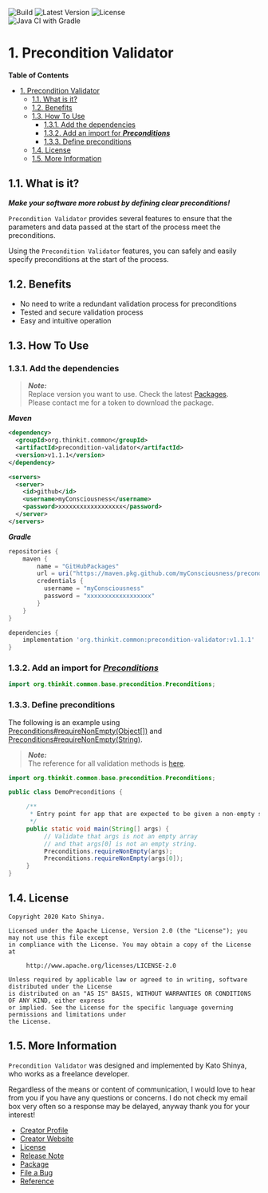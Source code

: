 ![Build](https://img.shields.io/badge/Build-Automated-2980b9.svg?style=for-the-badge)
![Latest Version](https://img.shields.io/badge/Latest_Version-v1.1.1-27ae60.svg?style=for-the-badge)
![License](https://img.shields.io/badge/License-Apache_2.0-e74c3c.svg?style=for-the-badge)</br>
![Java CI with Gradle](https://github.com/myConsciousness/precondition-validator/workflows/Java%20CI%20with%20Gradle/badge.svg?branch=master)

# 1. Precondition Validator

<!-- START doctoc generated TOC please keep comment here to allow auto update -->
<!-- DON'T EDIT THIS SECTION, INSTEAD RE-RUN doctoc TO UPDATE -->

**Table of Contents**

- [1. Precondition Validator](#1-precondition-validator)
  - [1.1. What is it?](#11-what-is-it)
  - [1.2. Benefits](#12-benefits)
  - [1.3. How To Use](#13-how-to-use)
    - [1.3.1. Add the dependencies](#131-add-the-dependencies)
    - [1.3.2. Add an import for **_Preconditions_**](#132-add-an-import-for-preconditions)
    - [1.3.3. Define preconditions](#133-define-preconditions)
  - [1.4. License](#14-license)
  - [1.5. More Information](#15-more-information)

<!-- END doctoc generated TOC please keep comment here to allow auto update -->

## 1.1. What is it?

**_Make your software more robust by defining clear preconditions!_**

`Precondition Validator` provides several features to ensure that the parameters and data passed at the start of the process meet the preconditions.

Using the `Precondition Validator` features, you can safely and easily specify preconditions at the start of the process.

## 1.2. Benefits

- No need to write a redundant validation process for preconditions
- Tested and secure validation process
- Easy and intuitive operation

## 1.3. How To Use

### 1.3.1. Add the dependencies

> **_Note:_**<br>
> Replace version you want to use. Check the latest [Packages](https://github.com/myConsciousness/precondition-validator/packages).<br>
> Please contact me for a token to download the package.

**_Maven_**

```xml
<dependency>
  <groupId>org.thinkit.common</groupId>
  <artifactId>precondition-validator</artifactId>
  <version>v1.1.1</version>
</dependency>

<servers>
  <server>
    <id>github</id>
    <username>myConsciousness</username>
    <password>xxxxxxxxxxxxxxxxxx</password>
  </server>
</servers>
```

**_Gradle_**

```gradle
repositories {
    maven {
        name = "GitHubPackages"
        url = uri("https://maven.pkg.github.com/myConsciousness/precondition-validator")
        credentials {
          username = "myConsciousness"
          password = "xxxxxxxxxxxxxxxxxx"
        }
    }
}

dependencies {
    implementation 'org.thinkit.common:precondition-validator:v1.1.1'
}
```

### 1.3.2. Add an import for [**_Preconditions_**](https://myconsciousness.github.io/precondition-validator/org/thinkit/common/base/precondition/Preconditions.html)

```java
import org.thinkit.common.base.precondition.Preconditions;
```

### 1.3.3. Define preconditions

The following is an example using [Preconditions#requireNonEmpty(Object[])](<https://myconsciousness.github.io/precondition-validator/org/thinkit/common/base/precondition/Preconditions.html#requireNonEmpty(java.lang.Object[])>) and [Preconditions#requireNonEmpty(String)](<https://myconsciousness.github.io/precondition-validator/org/thinkit/common/base/precondition/Preconditions.html#requireNonEmpty(java.lang.String)>).

> **_Note:_**</br>
> The reference for all validation methods is [here](https://myconsciousness.github.io/precondition-validator/org/thinkit/common/base/precondition/Preconditions.html).

```java
import org.thinkit.common.base.precondition.Preconditions;

public class DemoPreconditions {

     /**
      * Entry point for app that are expected to be given a non-empty string...
      */
     public static void main(String[] args) {
          // Validate that args is not an empty array
          // and that args[0] is not an empty string.
          Preconditions.requireNonEmpty(args);
          Preconditions.requireNonEmpty(args[0]);
     }
}
```

## 1.4. License

```
Copyright 2020 Kato Shinya.

Licensed under the Apache License, Version 2.0 (the "License"); you may not use this file except
in compliance with the License. You may obtain a copy of the License at

     http://www.apache.org/licenses/LICENSE-2.0

Unless required by applicable law or agreed to in writing, software distributed under the License
is distributed on an "AS IS" BASIS, WITHOUT WARRANTIES OR CONDITIONS OF ANY KIND, either express
or implied. See the License for the specific language governing permissions and limitations under
the License.
```

## 1.5. More Information

`Precondition Validator` was designed and implemented by Kato Shinya, who works as a freelance developer.

Regardless of the means or content of communication, I would love to hear from you if you have any questions or concerns. I do not check my email box very often so a response may be delayed, anyway thank you for your interest!

- [Creator Profile](https://github.com/myConsciousness)
- [Creator Website](https://myconsciousness.github.io/)
- [License](https://github.com/myConsciousness/precondition-validator/blob/master/LICENSE)
- [Release Note](https://github.com/myConsciousness/precondition-validator/releases)
- [Package](https://github.com/myConsciousness/precondition-validator/packages)
- [File a Bug](https://github.com/myConsciousness/precondition-validator/issues)
- [Reference](https://myconsciousness.github.io/precondition-validator/)
